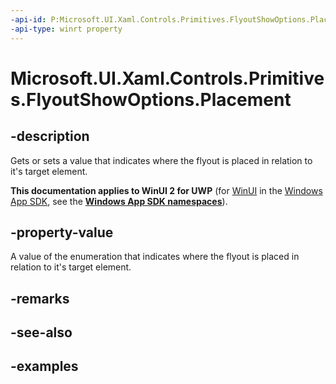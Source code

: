 ```yaml
---
-api-id: P:Microsoft.UI.Xaml.Controls.Primitives.FlyoutShowOptions.Placement
-api-type: winrt property
---
```


<!-- Property syntax.
public IReference<FlyoutPlacementMode> Placement { get;  set; }
-->

# Microsoft.UI.Xaml.Controls.Primitives.FlyoutShowOptions.Placement

## -description

Gets or sets a value that indicates where the flyout is placed in relation to it's target element.

**This documentation applies to WinUI 2 for UWP** (for [WinUI](/windows/apps/winui/winui3/) in the [Windows App SDK](/windows/apps/windows-app-sdk/), see the **[Windows App SDK namespaces](/windows/windows-app-sdk/api/winrt/)**).

## -property-value

A value of the enumeration that indicates where the flyout is placed in relation to it's target element.

## -remarks

## -see-also

## -examples

